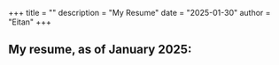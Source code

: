 +++
title = ""
description = "My Resume"
date = "2025-01-30"
author = "Eitan"
+++


## My resume, as of January 2025:

<object data="/resume.pdf" type="application/pdf" width="100%" height="1000px">
